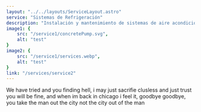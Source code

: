 ```yaml
---
layout: "../../layouts/ServiceLayout.astro"
service: "Sistemas de Refrigeración"
description: "Instalación y mantenimiento de sistemas de aire acondicionado y enfriamiento de agua para entornos industriales."
image1: {
    src: "/service1/concretePump.svg",
    alt: "test"
}
image2: {
    src: "/service1/services.webp",
    alt: "test"
}
link: "/services/service2"
---
```


We have tried and you finding hell, i may just sacrifie clusless and just trust you will be fine, and when im back in chicago i feel it, goodbye goodbye, you take the man out the city not the city out of the man